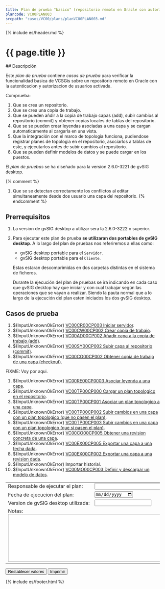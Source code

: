 ```yaml
---
title: Plan de prueba "basico" (repositorio remoto en Oracle con autorizacion)
plancode: VC00PLAN003
srcpath: "casos/VC00/plans/planVC00PLAN003.md"
---
```


{% include es/header.md %}

# {{ page.title }}

<div class="noprint"  markdown="1">
<style scoped>
@media print{
   .noprint{
       display:none;
   }
}
</style>
## Descripción
   
Este *plan de prueba* contiene *casos de prueba* para verificar la funcionalidad basica de VCSGis sobre 
un repositorio remoto en Oracle con la autenticacion y autorizacion de usuarios activada.

Comprueba:

1. Que se crea un repositorio.
1. Que se crea una copia de trabajo.
1. Que se pueden añdir a la copia de trabajo capas (add), subir cambios al repositorio (commit) y obtener copias locales de tablas del repositorio.
1. Que se se pueden crear leyendas asociadas a una capa y se cargan automaticamente al cargarla en una vista.
1. Que la integración con el marco de topologia funciona, pudiendose registrar planes
   de topologia en el repositorio, asociarlos a tablas de este, y ejecutarlos antes de subir cambios
   al repositorio.
1. Que se pueden definir modelos de datos y se puede cargar en los puestos.
   
El *plan de pruebas* se ha diseñado para la version 2.6.0-3221 de gvSIG desktop.

{% comment %}
1. Que se se detectan correctamente los conflictos al editar simultaneamente desde dos usuario una capa del repositorio.
{% endcomment %}

## Prerrequisitos

1. La version de gvSIG desktop a utilizar sera la 2.6.0-3222 o superior.

1. Para ejecutar este plan de prueba **se utilizaran dos portables de gvSIG desktop**. A lo largo
   del plan de pruebas nos referiremos a ellas como:
     * gvSIG desktop portable para el ```Servidor```.
     * gvSIG desktop portable para el ```Cliente```.
     
   Estas estaran descomprimidas en dos carpetas distintas en el sistema de ficheros.
   
   Durante la ejecución del plan de pruebas se ira indicando en cada caso que gvSIG desktop hay que 
   iniciar y con cual trabajar según las operaciones que se vayan a realizar. Siendo la pauta
   normal que a lo largo de la ejecución del plan esten iniciados los dos gvSIG desktop.

</div>

## Casos de prueba

<form  markdown="1">

1. ${InputUnknownOkError} [VC00CR00CP003 Iniciar servidor](../CR00/CP002/testVC00CR00CP003.md).
1. ${InputUnknownOkError} [VC00CW00CP002 Crear copia de trabajo](../CW00/CP002/testVC00CW00CP002.md).
1. ${InputUnknownOkError} [VC00AD00CP002 Añadir capa a la copia de trabajo (add)](../AD00/CP002/testVC00AD00CP002.md).
1. ${InputUnknownOkError} [VC00SY00CP002 Subir capa al repositorio (commit)](../SY00/CP002/testVC00SY00CP002.md).
1. ${InputUnknownOkError} [VC00CO00CP002 Obtener copia de trabajo de una capa (checkout)](../CO00/CP002/testVC00CO00CP002.md).

FIXME: Voy por aqui.

1. ${InputUnknownOkError} [VC00RE00CP0003 Asociar leyenda a una capa](../RE00/CP003/testVC00RE00CP003.md).
1. ${InputUnknownOkError} [VC00TP00CP000 Cargar un plan topologico en el repositorio](../TP00/CP000/testVC00TP00CP000.md).
1. ${InputUnknownOkError} [VC00TP00CP001 Asociar un plan topologico a una capa](../TP00/CP001/testVC00TP00CP001.md).
1. ${InputUnknownOkError} [VC00TP00CP002 Subir cambios en una capa con un plan topologico (que no pasen el plan)](../TP00/CP002/testVC00TP00CP002.md).
1. ${InputUnknownOkError} [VC00TP00CP003 Subir cambios en una capa con un plan topologico (que sí pasen el plan)](../TP00/CP003/testVC00TP00CP003.md).
1. ${InputUnknownOkError} [VC00CO00CP005 Obtener una revision concreta de una capa](../CO00/CP005/testVC00CO00CP005.md).
1. ${InputUnknownOkError} [VC00EX00CP005 Exportar una capa a una fecha dada](../EX00/CP005/testVC00EX00CP005.md).
1. ${InputUnknownOkError} [VC00EX00CP002 Exportar una capa a una revision dada](../EX00/CP002/testVC00EX00CP002.md).
1. ${InputUnknownOkError} Importar historial.
1. ${InputUnknownOkError} [VC00MO00CP003 Definir y descargar un modelo de datos](../MO00/CP003/testVC00MO00CP003.md).

<table border="0">
<tr>
<td nowarp>Responsable de ejecutar el plan:</td><td width="90%"><input type="text" style="display:table-cell; width:100%"></td>
</tr>
<tr>
<td>Fecha de ejecucion del plan:</td><td><input type="date"></td>
</tr>
<tr>
<td nowrap>Version de gvSIG desktop utilizada:</td><td><input type="text" values="2.6.0-3221"></td>
</tr>
<tr>
<td colspan="2">Notas:<br><textarea rows="10" cols="80"></textarea></td>
</tr>
</table>
<input type="reset" value="Restablecer valores">
<input type="button" value="Imprimir" onclick="window.print();">
</form>

{% include es/footer.html %}
